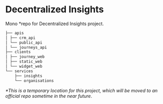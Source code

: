 # Decentralized Insights
Mono *repo for Decentralized Insights project.

```bash
├── apis
│ ├── crm_api
│ └── public_api
│ └── journeys_api
├── clients
│ ├── journey_web
│ ├── static_web
│ └── widget_web
└── services
    ├── insights
    └── organisations
```


*\*This is a temporary location for this project,
which will be moved to an official repo sometime
in the near future*.
